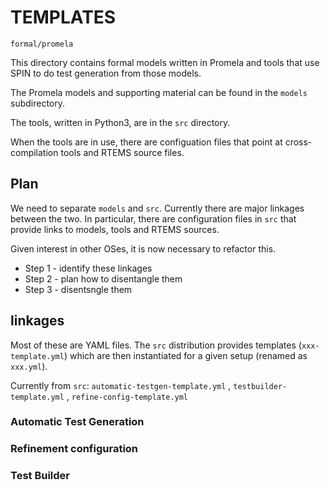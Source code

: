 # TEMPLATES

`formal/promela`

This directory contains formal models written in Promela and tools that use SPIN to do test generation from those models.

The  Promela models and supporting material can be found in the `models` subdirectory.

The tools, written in Python3, are in the `src` directory.

When the tools are in use, there are configuation files that point at cross-compilation tools and RTEMS source files.

## Plan

We need to separate `models` and `src`. 
Currently there are major linkages between the two. 
In particular, there are configuration files in `src` that provide links to models, tools and RTEMS sources.

Given interest in other OSes, it is now necessary to refactor this.

  * Step 1 - identify these linkages
  * Step 2 - plan how to disentangle them
  * Step 3 - disentsngle them

## linkages

Most of these are YAML files. 
The `src` distribution provides templates (`xxx-template.yml`) 
which are then instantiated for a given setup (renamed as `xxx.yml`).

Currently from `src`:
`automatic-testgen-template.yml`
, `testbuilder-template.yml`
, `refine-config-template.yml`

### Automatic Test Generation

### Refinement configuration

### Test Builder